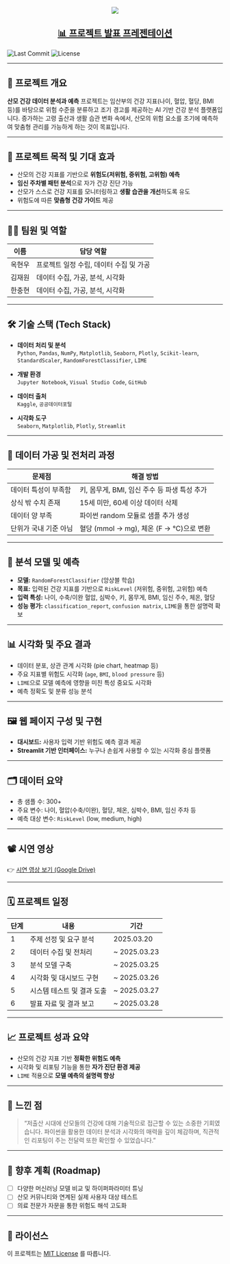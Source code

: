 <p align='center'>
  <img src="https://capsule-render.vercel.app/api?type=waving&color=auto&height=280&section=header&text=산모%20건강%20데이터%20분석과%20예측🩺&fontSize=45&animation=fadeIn&fontAlignY=38&desc=AI%20기반%20산모%20위험도%20예측%20시스템%20구축&descAlignY=70&descAlign=60"/>
</p>

<h2 align="center">
  <a href="https://example.com/project-ppt-link">📊 프로젝트 발표 프레젠테이션</a>
</h2>

![Last Commit](https://img.shields.io/github/last-commit/your-repo/sanmo-health-ai)
![License](https://img.shields.io/badge/license-MIT-blue)

---

## 📌 프로젝트 개요

**산모 건강 데이터 분석과 예측** 프로젝트는 임산부의 건강 지표(나이, 혈압, 혈당, BMI 등)를 바탕으로 위험 수준을 분류하고 조기 경고를 제공하는 AI 기반 건강 분석 플랫폼입니다. 증가하는 고령 출산과 생활 습관 변화 속에서, 산모의 위험 요소를 조기에 예측하여 맞춤형 관리를 가능하게 하는 것이 목표입니다.

---

## 🎯 프로젝트 목적 및 기대 효과

- 산모의 건강 지표를 기반으로 **위험도(저위험, 중위험, 고위험) 예측**
- **임신 주차별 패턴 분석**으로 자가 건강 진단 가능
- 산모가 스스로 건강 지표를 모니터링하고 **생활 습관을 개선**하도록 유도
- 위험도에 따른 **맞춤형 건강 가이드** 제공

---

## 🧑‍💻 팀원 및 역할

| 이름       | 담당 역할 |
|------------|------------|
| 옥현우     | 프로젝트 일정 수립, 데이터 수집 및 가공 |
| 김재원     | 데이터 수집, 가공, 분석, 시각화 |
| 한충현     | 데이터 수집, 가공, 분석, 시각화 |

---

## 🛠️ 기술 스택 (Tech Stack)

- **데이터 처리 및 분석**  
  `Python`, `Pandas`, `NumPy`, `Matplotlib`, `Seaborn`, `Plotly`, `Scikit-learn`, `StandardScaler`, `RandomForestClassifier`, `LIME`

- **개발 환경**  
  `Jupyter Notebook`, `Visual Studio Code`, `GitHub`

- **데이터 출처**  
  `Kaggle`, `공공데이터포털`

- **시각화 도구**  
  `Seaborn`, `Matplotlib`, `Plotly`, `Streamlit`

---

## 📂 데이터 가공 및 전처리 과정

| 문제점 | 해결 방법 |
|--------|-----------|
| 데이터 특성이 부족함 | 키, 몸무게, BMI, 임신 주수 등 파생 특성 추가 |
| 상식 밖 수치 존재 | 15세 미만, 60세 이상 데이터 삭제 |
| 데이터 양 부족 | 파이썬 random 모듈로 샘플 추가 생성 |
| 단위가 국내 기준 아님 | 혈당 (mmol → mg), 체온 (F → °C)으로 변환 |

---

## 🧠 분석 모델 및 예측

- **모델:** `RandomForestClassifier` (앙상블 학습)
- **목표:** 입력된 건강 지표를 기반으로 `RiskLevel` (저위험, 중위험, 고위험) 예측
- **입력 특성:** 나이, 수축/이완 혈압, 심박수, 키, 몸무게, BMI, 임신 주수, 체온, 혈당
- **성능 평가:** `classification_report`, `confusion matrix`, `LIME`을 통한 설명력 확보

---

## 📊 시각화 및 주요 결과

- 데이터 분포, 상관 관계 시각화 (pie chart, heatmap 등)
- 주요 지표별 위험도 시각화 (`age`, `BMI`, `blood pressure` 등)
- `LIME`으로 모델 예측에 영향을 미친 특성 중요도 시각화
- 예측 정확도 및 분류 성능 분석

---

## 🖼️ 웹 페이지 구성 및 구현

- **대시보드:** 사용자 입력 기반 위험도 예측 결과 제공
- **Streamlit 기반 인터페이스:** 누구나 손쉽게 사용할 수 있는 시각화 중심 플랫폼

---

## 🗂️ 데이터 요약

- 총 샘플 수: 300+
- 주요 변수: 나이, 혈압(수축/이완), 혈당, 체온, 심박수, BMI, 임신 주차 등
- 예측 대상 변수: `RiskLevel` (low, medium, high)

---

## 📽️ 시연 영상

👉 [시연 영상 보기 (Google Drive)](https://example.com/demo-video)

---

## 🗓️ 프로젝트 일정

| 단계 | 내용 | 기간 |
|------|------|------|
| 1 | 주제 선정 및 요구 분석 | 2025.03.20 |
| 2 | 데이터 수집 및 전처리 | ~ 2025.03.23 |
| 3 | 분석 모델 구축 | ~ 2025.03.25 |
| 4 | 시각화 및 대시보드 구현 | ~ 2025.03.26 |
| 5 | 시스템 테스트 및 결과 도출 | ~ 2025.03.27 |
| 6 | 발표 자료 및 결과 보고 | ~ 2025.03.28 |

---

## 📈 프로젝트 성과 요약

- 산모의 건강 지표 기반 **정확한 위험도 예측**
- 시각화 및 리포팅 기능을 통한 **자가 진단 환경 제공**
- `LIME` 적용으로 **모델 예측의 설명력 향상**

---

## 💬 느낀 점

> “저출산 시대에 산모들의 건강에 대해 기술적으로 접근할 수 있는 소중한 기회였습니다. 파이썬을 활용한 데이터 분석과 시각화의 매력을 깊이 체감하며, 직관적인 리포팅이 주는 전달력 또한 확인할 수 있었습니다.”

---

## 🧭 향후 계획 (Roadmap)

- [ ] 다양한 머신러닝 모델 비교 및 하이퍼파라미터 튜닝
- [ ] 산모 커뮤니티와 연계된 실제 사용자 대상 테스트
- [ ] 의료 전문가 자문을 통한 위험도 해석 고도화

---

## 📜 라이선스

이 프로젝트는 [MIT License](./LICENSE) 를 따릅니다.
